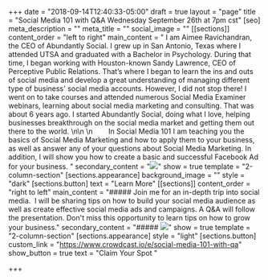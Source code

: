 +++
date = "2018-09-14T12:40:33-05:00"
draft = true
layout = "page"
title = "Social Media 101 with Q&A                          Wednesday September 26th at 7pm cst"
[seo]
meta_description = ""
meta_title = ""
social_image = ""
[[sections]]
content_order = "left to right"
main_content = " I am Aimee Ravichandran, the CEO of Abundantly Social. I grew up in San Antonio, Texas where I attended UTSA and graduated with a Bachelor in Psychology. During that time, I began working with Houston-known Sandy Lawrence, CEO of Perceptive Public Relations. That’s where I began to learn the ins and outs of social media and develop a great understanding of managing different type of business' social media accounts. However, I did not stop there! I went on to take courses and attended numerous Social Media Examiner webinars, learning about social media marketing and consulting. That was about 6 years ago. I started Abundantly Social, doing what I love, helping businesses breakthrough on the social media market and getting them out there to the world. \n\n  \n        In Social Media 101 I am teaching you the basics of Social Media Marketing and how to apply them to your business, as well as answer any of your questions about Social Media Marketing. In addition, I will show you how to create a basic and successful Facebook Ad for your business. "
secondary_content = "![](https://res.cloudinary.com/modii/w_840,q_50,f_auto/v1533615751/abundantlysocial/portrait.jpg)"
show = true
template = "2-column-section"
[sections.appearance]
background_image = ""
style = "dark"
[sections.button]
text = "Learn More"
[[sections]]
content_order = "right to left"
main_content = "##### Join me for an in-depth trip into social media.  I will be sharing tips on how to build your social media audience as well as create effective social media ads and campaigns. A Q&A will follow the presentation. Don't miss this opportunity to learn tips on how to grow your business."
secondary_content = "##### ![](https://res.cloudinary.com/modii/w_840,q_50,f_auto/v1536947126/abundantlysocial/37027504_489960801443541_4019886932887601152_o.jpg)"
show = true
template = "2-column-section"
[sections.appearance]
style = "light"
[sections.button]
custom_link = "https://www.crowdcast.io/e/social-media-101-with-qa"
show_button = true
text = "Claim Your Spot "

+++
